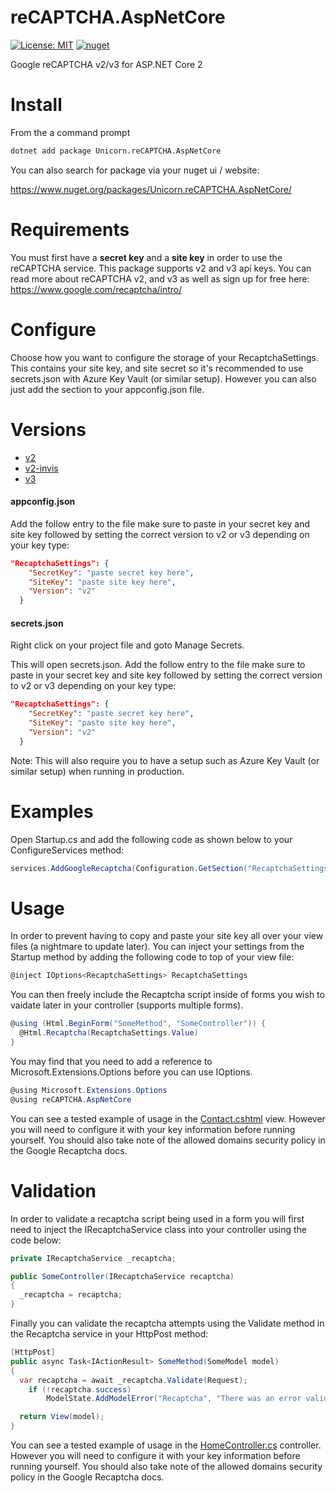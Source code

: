 # reCAPTCHA.AspNetCore
[![License: MIT](https://img.shields.io/badge/License-MIT-yellow.svg)](https://opensource.org/licenses/MIT) [![nuget](https://img.shields.io/nuget/v/Unicorn.reCAPTCHA.AspNetCore.svg)](https://www.nuget.org/packages/Unicorn.reCAPTCHA.AspNetCore/)

Google reCAPTCHA v2/v3 for ASP.NET Core 2

# Install

From the a command prompt
```bash
dotnet add package Unicorn.reCAPTCHA.AspNetCore
```

You can also search for package via your nuget ui / website:

https://www.nuget.org/packages/Unicorn.reCAPTCHA.AspNetCore/

# Requirements
You must first have a **secret key** and a **site key** in order to use the reCAPTCHA service. This package supports v2 and v3 api keys. You can read more about reCAPTCHA v2, and v3 as well as sign up for free here: https://www.google.com/recaptcha/intro/

# Configure

Choose how you want to configure the storage of your RecaptchaSettings. This contains your site key, and site secret so it's recommended to use secrets.json with Azure Key Vault (or similar setup). However you can also just add the section to your appconfig.json file.

# Versions

- [v2](https://developers.google.com/recaptcha/docs/display)
- [v2-invis](https://developers.google.com/recaptcha/docs/invisible)
- [v3](https://developers.google.com/recaptcha/docs/v3)

#### appconfig.json

Add the follow entry to the file make sure to paste in your secret key and site key followed by setting the correct version to v2 or v3 depending on your key type:
```json
"RecaptchaSettings": {
    "SecretKey": "paste secret key here",
    "SiteKey": "paste site key here",
    "Version": "v2"
  } 
```

#### secrets.json
Right click on your project file and goto Manage Secrets.

This will open secrets.json. Add the follow entry to the file make sure to paste in your secret key and site key followed by setting the correct version to v2 or v3 depending on your key type:
```json
"RecaptchaSettings": {
    "SecretKey": "paste secret key here",
    "SiteKey": "paste site key here",
    "Version": "v2"
  } 
```

Note: This will also require you to have a setup such as Azure Key Vault (or similar setup) when running in production.

# Examples

Open Startup.cs and add the following code as shown below to your ConfigureServices method:

```csharp
services.AddGoogleRecaptcha(Configuration.GetSection("RecaptchaSettings"));
```

# Usage

In order to prevent having to copy and paste your site key all over your view files (a nightmare to update later). You can inject your settings from the Startup method by adding the following code to top of your view file:

```csharp
@inject IOptions<RecaptchaSettings> RecaptchaSettings
```

You can then freely include the Recaptcha script inside of forms you wish to vaidate later in your controller (supports multiple forms).
```csharp
@using (Html.BeginForm("SomeMethod", "SomeController")) {
  @Html.Recaptcha(RecaptchaSettings.Value)
}
```

You may find that you need to add a reference to Microsoft.Extensions.Options before you can use IOptions.

```csharp
@using Microsoft.Extensions.Options
@using reCAPTCHA.AspNetCore
```

You can see a tested example of usage in the [Contact.cshtml](https://github.com/TimothyMeadows/reCAPTCHA.AspNetCore/blob/master/reCAPTCHA.AspNetCore.Example/Views/Home/Contact.cshtml) view. However you will need to configure it with your key information before running yourself. You should also take note of the allowed domains security policy in the Google Recaptcha docs.

# Validation

In order to validate a recaptcha script being used in a form you will first need to inject the IRecaptchaService class into your controller using the code below:

```csharp
private IRecaptchaService _recaptcha;

public SomeController(IRecaptchaService recaptcha)
{
  _recaptcha = recaptcha;
}
```

Finally you can validate the recaptcha attempts using the Validate method in the Recaptcha service in your HttpPost method:

```csharp
[HttpPost]
public async Task<IActionResult> SomeMethod(SomeModel model)
{
  var recaptcha = await _recaptcha.Validate(Request);
    if (!recaptcha.success)
        ModelState.AddModelError("Recaptcha", "There was an error validating recatpcha. Please try again!");

  return View(model);
}
```

You can see a tested example of usage in the [HomeController.cs](https://github.com/TimothyMeadows/reCAPTCHA.AspNetCore/blob/master/reCAPTCHA.AspNetCore.Example/Controllers/HomeController.cs) controller. However you will need to configure it with your key information before running yourself. You should also take note of the allowed domains security policy in the Google Recaptcha docs.